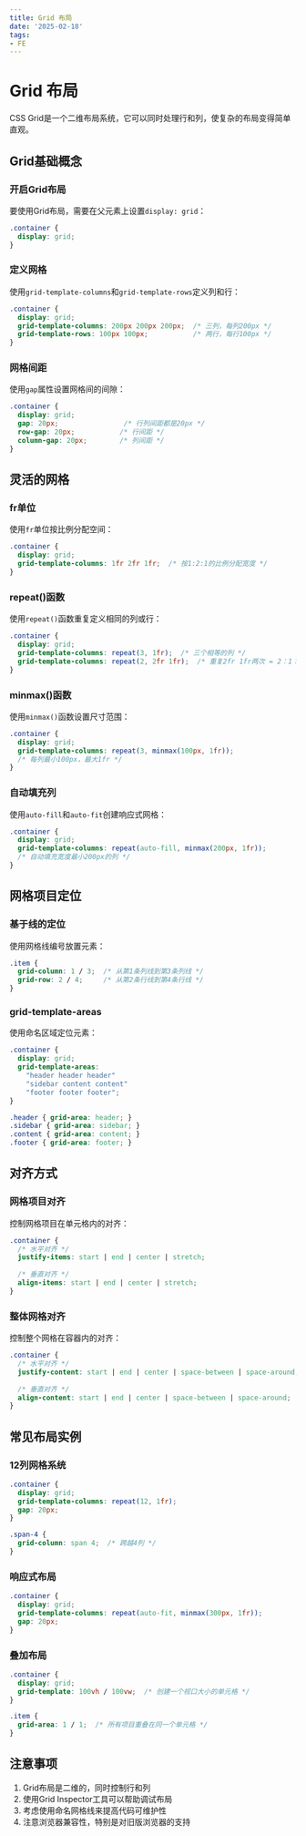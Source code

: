```yaml
---
title: Grid 布局
date: '2025-02-18'
tags:
- FE
---
```


# Grid 布局

CSS Grid是一个二维布局系统，它可以同时处理行和列，使复杂的布局变得简单直观。

## Grid基础概念

### 开启Grid布局

要使用Grid布局，需要在父元素上设置`display: grid`：

```css
.container {
  display: grid;
}
```

### 定义网格

使用`grid-template-columns`和`grid-template-rows`定义列和行：

```css
.container {
  display: grid;
  grid-template-columns: 200px 200px 200px;  /* 三列，每列200px */
  grid-template-rows: 100px 100px;           /* 两行，每行100px */
}
```

### 网格间距

使用`gap`属性设置网格间的间隙：

```css
.container {
  display: grid;
  gap: 20px;                /* 行列间距都是20px */
  row-gap: 20px;           /* 行间距 */
  column-gap: 20px;        /* 列间距 */
}
```

## 灵活的网格

### fr单位

使用`fr`单位按比例分配空间：

```css
.container {
  display: grid;
  grid-template-columns: 1fr 2fr 1fr;  /* 按1:2:1的比例分配宽度 */
}
```

### repeat()函数

使用`repeat()`函数重复定义相同的列或行：

```css
.container {
  display: grid;
  grid-template-columns: repeat(3, 1fr);  /* 三个相等的列 */
  grid-template-columns: repeat(2, 2fr 1fr);  /* 重复2fr 1fr两次 = 2：1：2：1 */
}
```

### minmax()函数

使用`minmax()`函数设置尺寸范围：

```css
.container {
  display: grid;
  grid-template-columns: repeat(3, minmax(100px, 1fr));
  /* 每列最小100px，最大1fr */
}
```

### 自动填充列

使用`auto-fill`和`auto-fit`创建响应式网格：

```css
.container {
  display: grid;
  grid-template-columns: repeat(auto-fill, minmax(200px, 1fr));
  /* 自动填充宽度最小200px的列 */
}
```

## 网格项目定位

### 基于线的定位

使用网格线编号放置元素：

```css
.item {
  grid-column: 1 / 3;  /* 从第1条列线到第3条列线 */
  grid-row: 2 / 4;     /* 从第2条行线到第4条行线 */
}
```

### grid-template-areas

使用命名区域定位元素：

```css
.container {
  display: grid;
  grid-template-areas: 
    "header header header"
    "sidebar content content"
    "footer footer footer";
}

.header { grid-area: header; }
.sidebar { grid-area: sidebar; }
.content { grid-area: content; }
.footer { grid-area: footer; }
```

## 对齐方式

### 网格项目对齐

控制网格项目在单元格内的对齐：

```css
.container {
  /* 水平对齐 */
  justify-items: start | end | center | stretch;
  
  /* 垂直对齐 */
  align-items: start | end | center | stretch;
}
```

### 整体网格对齐

控制整个网格在容器内的对齐：

```css
.container {
  /* 水平对齐 */
  justify-content: start | end | center | space-between | space-around;
  
  /* 垂直对齐 */
  align-content: start | end | center | space-between | space-around;
}
```

## 常见布局实例

### 12列网格系统

```css
.container {
  display: grid;
  grid-template-columns: repeat(12, 1fr);
  gap: 20px;
}

.span-4 {
  grid-column: span 4;  /* 跨越4列 */
}
```

### 响应式布局

```css
.container {
  display: grid;
  grid-template-columns: repeat(auto-fit, minmax(300px, 1fr));
  gap: 20px;
}
```

### 叠加布局

```css
.container {
  display: grid;
  grid-template: 100vh / 100vw;  /* 创建一个视口大小的单元格 */
}

.item {
  grid-area: 1 / 1;  /* 所有项目重叠在同一个单元格 */
}
```

## 注意事项

1. Grid布局是二维的，同时控制行和列
2. 使用Grid Inspector工具可以帮助调试布局
3. 考虑使用命名网格线来提高代码可维护性
4. 注意浏览器兼容性，特别是对旧版浏览器的支持